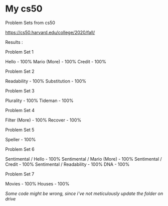 # My cs50

Problem Sets from cs50

https://cs50.harvard.edu/college/2020/fall/

Results : 

Problem Set 1

Hello - 100%
Mario (More) - 100%
Credit - 100%

Problem Set 2

Readability - 100%
Substitution - 100%

Problem Set 3

Plurality - 100%
Tideman - 100%

Problem Set 4

Filter (More) - 100%
Recover - 100%

Problem Set 5

Speller - 100%

Problem Set 6

Sentimental / Hello - 100%
Sentimental / Mario (More) - 100%
Sentimental / Credit - 100%
Sentimental / Readability - 100%
DNA - 100%

Problem Set 7

Movies - 100%
Houses - 100%

*Some code might be wrong, since i've not meticulously update the folder on drive*
